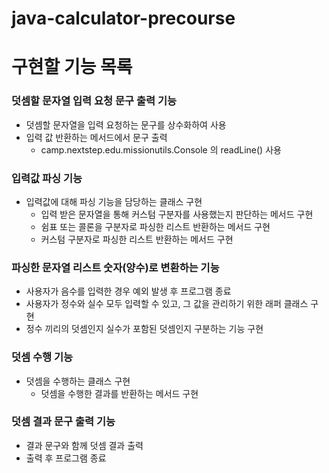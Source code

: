# java-calculator-precourse

# 구현할 기능 목록

### 덧셈할 문자열 입력 요청 문구 출력 기능
- 덧셈할 문자열을 입력 요청하는 문구를 상수화하여 사용
- 입력 값 반환하는 메서드에서 문구 출력
    - camp.nextstep.edu.missionutils.Console 의 readLine() 사용

### 입력값 파싱 기능
- 입력값에 대해 파싱 기능을 담당하는 클래스 구현
    - 입력 받은 문자열을 통해 커스텀 구분자를 사용했는지 판단하는 메서드 구현
    - 쉼표 또는 콜론을 구분자로 파싱한 리스트 반환하는 메서드 구현
    - 커스텀 구분자로 파싱한 리스트 반환하는 메서드 구현

### 파싱한 문자열 리스트 숫자(양수)로 변환하는 기능
- 사용자가 음수를 입력한 경우 예외 발생 후 프로그램 종료
- 사용자가 정수와 실수 모두 입력할 수 있고, 그 값을 관리하기 위한 래퍼 클래스 구현
- 정수 끼리의 덧셈인지 실수가 포함된 덧셈인지 구분하는 기능 구현

### 덧셈 수행 기능
- 덧셈을 수행하는 클래스 구현
    - 덧셈을 수행한 결과를 반환하는 메서드 구현

### 덧셈 결과 문구 출력 기능
- 결과 문구와 함께 덧셈 결과 출력
- 출력 후 프로그램 종료
